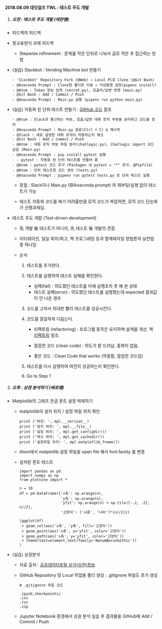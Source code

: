 #### 2018.08.09 데잇걸즈 TWL : 테스트 주도 개발



1. ##### 오전 : 테스트 주도 개발 (애란쌤)

- 피드백의 피드백 

- 정규표현식 과제 피드백

  - Stepwise refinement : 문제를 작은 단위로 나눠서 글로 적은 후 접근하는 방법

    

- (실습) Slackbot : Vending Machine bot 만들기

  ~~~
  - 'Slackbot' Repository Fork (@Web) → Local PC로 Clone (@Git Bash)
  - @Anaconda Prompt : Clone한 폴더로 이동 → 가상환경 설정(pipenv install)
  - @Atom : Token 정보 입력 (secret.py), 호출어/답변 변경 (main.py)  
  - @Git Bash : Add / Commit / Push 
  - @Anaconda Prompt : Main.py 실행 (pipenv run python main.py)
  ~~~

  

- (실습) 자동화 된 단위 테스트 만들기 : [GitHub 코드](https://github.com/YoungestSalon/slackbot) 참조

  ~~~
  - @Atom : Slack과 통신하는 부분, 호출/답변 대화 로직 부분을 분리하고 코드를 정리
  - @Anaconda Prompt : Main.py 종료(Ctrl + C) & 재시작
  - @Slack : 새로 설정한 대화 로직이 작동하는지 체크
  - @Git Bash : Add / Commit / Push
  - @Atom : 대화 로직 부분 파일 분리(chatlogic.py), Chatlogic import 코드 삽입 (Main.py)
  - @Anaconda Prompt : pip install pytest 실행
    - pytest : 자동화 된 단위 테스트를 만들어 줌
  - @Atom : pytest 코드 추가 (Packages 내 pytest = "*" 추가. @Pipfile)
  - @Atom : 단위 테스트용 코드 생성 (tests.py)
  - @Anaconda Prompt : pipenv run pytest tests.py 로 단위 테스트 실행
  ~~~

  - 장점 : Slack이나 Main.py (@Anaconda prompt) 의 재부팅/실행 없이 테스트가 가능

  - 테스트 자동화 코드를 짜기 어려울만큼 로직 코드가 복잡하면, 로직 코드 단순화가 선행과제임.

    

- 테스트 주도 개발 (Test-driven development)

  - 先 개발 後 테스트가 아니라, 先 테스트 後 개발의 관점

  - 이터레이션, 일일 회의/회고, 짝 프로그래밍 등과 함께애자일 방법론의 실천법 중 하나임

  - 순서

    1. 테스트를 추가한다.

    2. 테스트를 실행하여 테스트 실패를 확인한다.

       - 실패(fail) : 의도했던 테스트를 아예 실행조차 못 해 본 상태
       - 테스트 실패(error) : 의도했던 테스트를 실행했는데 expected 결과값이 안 나온 경우

    3. 코드를 고쳐서 최대한 빨리 테스트를 성공시킨다.

    4. 코드를 깔끔하게 다듬는다.

       - 리팩토링 (refactoring) : 프로그램 동작은 유지하며 설계를 개선. 책 [리팩토링](http://www.hanbit.co.kr/store/books/look.php?p_code=B9939119873) 참조.

       - 깔끔한 코드 (clean code) : 의도가 잘 드러남, 중복이 없음.
       - 좋은 코드 : Clean Code that works (작동함, 깔끔한 코드임)

    5. 테스트를 다시 실행하여 여전히 성공하는지 확인한다.

    6. Go to Step 1





2. ##### 오후 : 상권 분석하기 (배로쌤)

- Matplotlib의 그래프 한글 폰트 설정 박제하기

  - matplotlib의 설치 위치 / 설정 파일 위치 확인

    ~~~
    print ('버전: ', mpl.__version__)
    print ('설치 위치: ', mpl.__file__)
    print ('설정 위치: ', mpl.get_configdir())
    print ('캐시 위치: ', mpl.get_cachedir())
    print ('설정파일 위치: ', mpl.matplotlib_fname())
    ~~~

  - Atom에서 matplotlib 설정 파일을 open file 해서 font.family 를 변경

  - 설치된 폰트 테스트

    ~~~
    import pandas as pd
    import numpy as np
    from plotnine import *
    
    n = 10
    df = pd.DataFrame({'x축': np.arange(n),
                       'y축': np.arange(n),
                       'yfit': np.arange(n) + np.tile([-.2, .2], n//2),
                       '고양이': ['냐옹', '나비']*(n//2)})
    
    (ggplot(df)
     + geom_col(aes('x축', 'y축', fill='고양이'))
     + geom_point(aes('x축', y='yfit', color='고양이'))
     + geom_path(aes('x축', y='yfit', color='고양이'))
     + theme(text=element_text(family='NanumBarunGothic'))
    )
    ~~~

    

- (실습) 상권분석

  - 자료 출처 : [공공데이터포털 상가(상권)정보](https://www.data.go.kr/dataset/15012005/fileData.do)

  - GitHub Repository 및 Local 작업용 폴더 생성 : .gitignore 파일도 추가 생성

    ~~~
    # .gitignore 파일 코드
    
    .ipynb_checkpoints/
    .csv
    .tsv
    .zip
    ~~~

  - Jupyter Notebook 환경에서 상권 분석 실습 후 결과물을 GitHub에 Add / Commit / Push